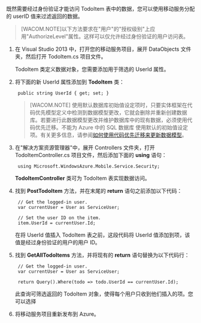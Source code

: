 

既然需要经过身份验证才能访问 TodoItem 表中的数据，您可以使用移动服务分配的 userID 值来过滤返回的数据。

>[WACOM.NOTE]以下方法要求在"用户"的"授权级别"上应用"AuthorizeLevel"属性。这样可以仅允许经过身份验证的用户访问表。

1. 在 Visual Studio 2013 中，打开您的移动服务项目，展开 DataObjects 文件夹，然后打开 TodoItem.cs 项目文件。

	TodoItem 类定义数据对象，您需要添加用于筛选的 UserId 属性。

2. 将下面的新 UserId 属性添加到 **TodoItem** 类：

		public string UserId { get; set; }

	>[WACOM.NOTE] 使用默认数据库初始值设定项时，只要实体框架在代码优先模型定义中检测到数据模型更改，它就会删除并重新创建数据库。若要进行此数据模型更改并维护数据库中的现有数据，必须使用代码优先迁移。不能为 Azure 中的 SQL 数据库 使用默认的初始值设定项。有关更多信息，请参阅[如何使用代码优先迁移来更新数据模型](/zh-cn/documentation/articles/mobile-services-dotnet-backend-how-to-use-code-first-migrations/)。

3. 在"解决方案资源管理器"中，展开 Controllers 文件夹，打开 TodoItemController.cs 项目文件，然后添加下面的 **using** 语句：

		using Microsoft.WindowsAzure.Mobile.Service.Security;

	**TodoItemController** 类可为 TodoItem 表实现数据访问。 
 
4. 找到 **PostTodoItem** 方法，并在末尾的 **return** 语句之前添加以下代码：

		// Get the logged-in user.
	    var currentUser = User as ServiceUser;
	
	    // Set the user ID on the item.
	    item.UserId = currentUser.Id;

    在将 UserId 值插入 TodoItem 表之前，这段代码将 UserId 值添加到项，该值是经过身份验证的用户的用户 ID。 
	

5. 找到 **GetAllTodoItems** 方法，并将现有的 **return** 语句替换为以下代码行：

        // Get the logged-in user.
        var currentUser = User as ServiceUser;

        return Query().Where(todo => todo.UserId == currentUser.Id);

   	此查询可筛选返回的 TodoItem 对象，使得每个用户只收到他们插入的项。您可以选择 

6. 将移动服务项目重新发布到 Azure。

